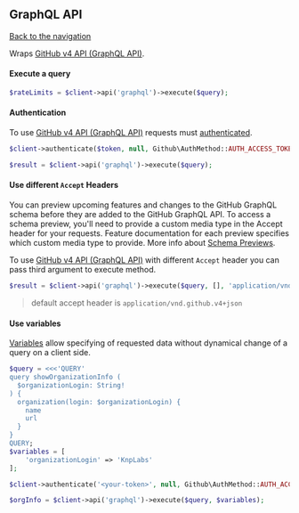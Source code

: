 ## GraphQL API
[Back to the navigation](README.md)

Wraps [GitHub v4 API (GraphQL API)](http://developer.github.com/v4/).

#### Execute a query

```php
$rateLimits = $client->api('graphql')->execute($query);
```

#### Authentication

To use [GitHub v4 API (GraphQL API)](http://developer.github.com/v4/) requests must [authenticated]((../security.md)).

```php
$client->authenticate($token, null, Github\AuthMethod::AUTH_ACCESS_TOKEN);

$result = $client->api('graphql')->execute($query);
```

#### Use different `Accept` Headers
You can preview upcoming features and changes to the GitHub GraphQL schema before they are added to the GitHub GraphQL API.
To access a schema preview, you'll need to provide a custom media type in the Accept header for your requests. Feature documentation for each preview specifies which custom media type to provide. More info about [Schema Previews](https://docs.github.com/en/graphql/overview/schema-previews).

To use [GitHub v4 API (GraphQL API)](http://developer.github.com/v4/) with different `Accept` header you can pass third argument to execute method.

```php
$result = $client->api('graphql')->execute($query, [], 'application/vnd.github.starfox-preview+json')
```
> default accept header is `application/vnd.github.v4+json`



#### Use variables

[Variables](https://developer.github.com/v4/guides/forming-calls/#working-with-variables) allow specifying of requested data without dynamical change of a query on a client side.

```php
$query = <<<'QUERY'
query showOrganizationInfo (
  $organizationLogin: String!
) {
  organization(login: $organizationLogin) {
    name
    url
  }
}
QUERY;
$variables = [
    'organizationLogin' => 'KnpLabs'
];

$client->authenticate('<your-token>', null, Github\AuthMethod::AUTH_ACCESS_TOKEN);

$orgInfo = $client->api('graphql')->execute($query, $variables);
```

